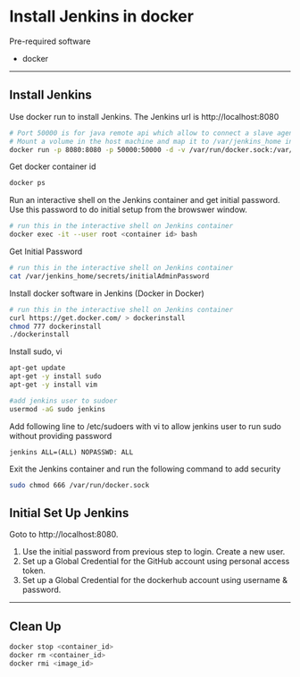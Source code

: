 # Install Jenkins in docker #

Pre-required software

- docker
----
## Install Jenkins ##

Use docker run to install Jenkins. The Jenkins url is http://localhost:8080
```sh
# Port 50000 is for java remote api which allow to connect a slave agent.
# Mount a volume in the host machine and map it to /var/jenkins_home in container. 
docker run -p 8080:8080 -p 50000:50000 -d -v /var/run/docker.sock:/var/run/docker.sock -v jenkins_home:/var/jenkins_home jenkins/jenkins:lts
```

Get docker container id
```sh
docker ps
```

Run an interactive shell on the Jenkins container and get initial password. Use this password to do initial setup from the browswer window.
```sh
# run this in the interactive shell on Jenkins container
docker exec -it --user root <container id> bash

```

Get Initial Password
```sh
# run this in the interactive shell on Jenkins container
cat /var/jenkins_home/secrets/initialAdminPassword
```

Install docker software in Jenkins (Docker in Docker)
```sh
# run this in the interactive shell on Jenkins container
curl https://get.docker.com/ > dockerinstall
chmod 777 dockerinstall
./dockerinstall
```
Install sudo, vi
```sh
apt-get update
apt-get -y install sudo
apt-get -y install vim

#add jenkins user to sudoer
usermod -aG sudo jenkins

```

Add following line to /etc/sudoers with vi to allow jenkins user to run sudo without providing password
```
jenkins ALL=(ALL) NOPASSWD: ALL
```

Exit the Jenkins container and run the following command to add security
```sh
sudo chmod 666 /var/run/docker.sock
```

## Initial Set Up Jenkins

Goto to http://localhost:8080. 
1. Use the initial password from previous step to login. Create a new user.
2. Set up a Global Credential for the GitHub account using personal access token.
3. Set up a Global Credential for the dockerhub account using username & password.

----
## Clean Up ##
```sh
docker stop <container_id>
docker rm <container_id>
docker rmi <image_id>
```